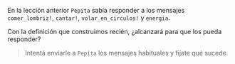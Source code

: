 En la lección anterior `Pepita` sabía responder a los mensajes `comer_lombriz!`, `cantar!`, `volar_en_circulos!` y `energia`.

Con la definición que construimos recién, ¿alcanzará para que los pueda responder?

> Intentá enviarle a `Pepita` los mensajes habituales y fijate qué sucede.